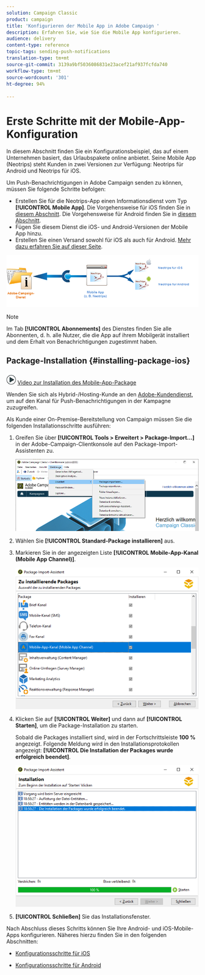 ```yaml
---
solution: Campaign Classic
product: campaign
title: 'Konfigurieren der Mobile App in Adobe Campaign '
description: Erfahren Sie, wie Sie die Mobile App konfigurieren.
audience: delivery
content-type: reference
topic-tags: sending-push-notifications
translation-type: tm+mt
source-git-commit: 3139a9bf5036086831e23acef21af937fcfda740
workflow-type: tm+mt
source-wordcount: '301'
ht-degree: 94%

---
```



# Erste Schritte mit der Mobile-App-Konfiguration

In diesem Abschnitt finden Sie ein Konfigurationsbeispiel, das auf einem Unternehmen basiert, das Urlaubspakete online anbietet. Seine Mobile App (Neotrips) steht Kunden in zwei Versionen zur Verfügung: Neotrips für Android und Neotrips für iOS.

Um Push-Benachrichtigungen in Adobe Campaign senden zu können, müssen Sie folgende Schritte befolgen:

* Erstellen Sie für die Neotrips-App einen Informationsdienst vom Typ **[!UICONTROL Mobile App]**. Die Vorgehensweise für iOS finden Sie in [diesem Abschnitt](../../delivery/using/configuring-the-mobile-application.md#configuring-ios-service). Die Vorgehensweise für Android finden Sie in [diesem Abschnitt](../../delivery/using/configuring-the-mobile-application-android.md#configuring-android-service).
* Fügen Sie diesem Dienst die iOS- und Android-Versionen der Mobile App hinzu.
* Erstellen Sie einen Versand sowohl für iOS als auch für Android. [Mehr dazu erfahren Sie auf dieser Seite](../../delivery/using/creating-notifications.md).

![](assets/nmac_service_diagram.png)

>[!NOTE]
>
>Im Tab **[!UICONTROL Abonnements]** des Dienstes finden Sie alle Abonnenten, d. h. alle Nutzer, die die App auf ihrem Mobilgerät installiert und dem Erhalt von Benachrichtigungen zugestimmt haben.

## Package-Installation {#installing-package-ios}

![](assets/do-not-localize/how-to-video.png) [Video zur Installation des Mobile-App-Package ](https://experienceleague.adobe.com/docs/campaign-classic-learn/tutorials/sending-messages/push-channel/installing-the-mobile-app-channel.html?lang=de#sending-messages)

Wenden Sie sich als Hybrid-/Hosting-Kunde an den [Adobe-Kundendienst](https://helpx.adobe.com/de/enterprise/admin-guide.html/enterprise/using/support-for-experience-cloud.ug.html), um auf den Kanal für Push-Benachrichtigungen in der Kampagne zuzugreifen.

Als Kunde einer On-Premise-Bereitstellung von Campaign müssen Sie die folgenden Installationsschritte ausführen:

1. Greifen Sie über **[!UICONTROL Tools > Erweitert > Package-Import...]** in der Adobe-Campaign-Clientkonsole auf den Package-Import-Assistenten zu.

   ![](assets/package_ios.png)

1. Wählen Sie **[!UICONTROL Standard-Package installieren]** aus.

1. Markieren Sie in der angezeigten Liste **[!UICONTROL Mobile-App-Kanal (Mobile App Channel)]**.

   ![](assets/package_ios_2.png)

1. Klicken Sie auf **[!UICONTROL Weiter]** und dann auf **[!UICONTROL Starten]**, um die Package-Installation zu starten.

   Sobald die Packages installiert sind, wird in der Fortschrittsleiste **100 %** angezeigt. Folgende Meldung wird in den Installationsprotokollen angezeigt: **[!UICONTROL Die Installation der Packages wurde erfolgreich beendet]**.

   ![](assets/package_ios_3.png)

1. **[!UICONTROL Schließen]** Sie das Installationsfenster.

Nach Abschluss dieses Schritts können Sie Ihre Android- und iOS-Mobile-Apps konfigurieren.
Näheres hierzu finden Sie in den folgenden Abschnitten:

* [Konfigurationsschritte für iOS](../../delivery/using/configuring-the-mobile-application.md)

* [Konfigurationsschritte für Android](../../delivery/using/configuring-the-mobile-application-android.md)
